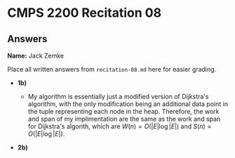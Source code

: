 # CMPS 2200 Recitation 08

## Answers

**Name:** Jack Zemke


Place all written answers from `recitation-08.md` here for easier grading.



- **1b)**
    - My algorithm is essentially just a modified version of Dijkstra's algorithm, with the only modification being an additional data point in the tuple representing each node in the heap. Therefore, the work and span of my implimentation are the same as the work and span for Dijkstra's algorith, which are $W(n) = O(|E| \log |E|)$ and $S(n) = O(|E| \log |E|)$.



- **2b)**

